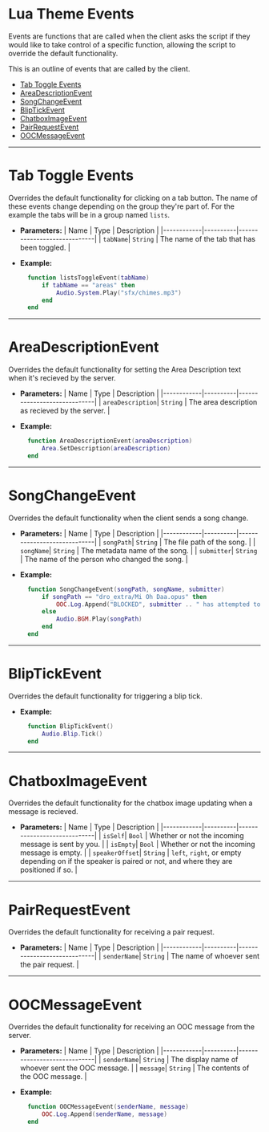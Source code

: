 # Lua Theme Events

Events are functions that are called when the client asks the script if they would like to take control of a specific function, allowing the script to override the default functionality. 

This is an outline of events that are called by the client.

- [Tab Toggle Events](#tab-toggle-events)
- [AreaDescriptionEvent](#areadescriptionevent)
- [SongChangeEvent](#songchangeevent)
- [BlipTickEvent](#bliptickevent)
- [ChatboxImageEvent](#chatboximageevent)
- [PairRequestEvent](#pairrequestevent)
- [OOCMessageEvent](#oocmessageevent)

--- 
# Tab Toggle Events
Overrides the default functionality for clicking on a tab button. The name of these events change depending on the group they're part of. For the example the tabs will be in a group named `lists`.

- **Parameters:**
  | Name       | Type     | Description                 |
  |------------|----------|-----------------------------|
  | `tabName`| `String` | The name of the tab that has been toggled. |

- **Example:**
  ```lua
    function listsToggleEvent(tabName)
        if tabName == "areas" then
            Audio.System.Play("sfx/chimes.mp3")
        end
    end
  ```

---

# AreaDescriptionEvent
Overrides the default functionality for setting the Area Description text when it's recieved by the server.

- **Parameters:**
  | Name       | Type     | Description                 |
  |------------|----------|-----------------------------|
  | `areaDescription`| `String` | The area description as recieved by the server. |

- **Example:**
  ```lua
    function AreaDescriptionEvent(areaDescription)
        Area.SetDescription(areaDescription)
    end
  ```

---

# SongChangeEvent
Overrides the default functionality when the client sends a song change. 

- **Parameters:**
  | Name       | Type     | Description                 |
  |------------|----------|-----------------------------|
  | `songPath`| `String` | The file path of the song. |
  | `songName`| `String` | The metadata name of the song. |
  | `submitter`| `String` | The name of the person who changed the song. |

- **Example:**
  ```lua
    function SongChangeEvent(songPath, songName, submitter)
        if songPath == "dro_extra/Mi Oh Daa.opus" then
            OOC.Log.Append("BLOCKED", submitter .. " has attempted to play Mi Oh Daa.")
        else
            Audio.BGM.Play(songPath)
        end
    end
  ```
---

# BlipTickEvent
Overrides the default functionality for triggering a blip tick.
- **Example:**
  ```lua
    function BlipTickEvent()
        Audio.Blip.Tick()
    end
  ```
---

# ChatboxImageEvent
Overrides the default functionality for the chatbox image updating when a message is recieved. 

- **Parameters:**
  | Name       | Type     | Description                 |
  |------------|----------|-----------------------------|
  | `isSelf`| `Bool` | Whether or not the incoming message is sent by you. |
  | `isEmpty`| `Bool` | Whether or not the incoming message is empty. |
  | `speakerOffset`| `String` | `left`, `right`, or empty depending on if the speaker is paired or not, and where they are positioned if so. |


---

# PairRequestEvent
Overrides the default functionality for receiving a pair request. 

- **Parameters:**
  | Name       | Type     | Description                 |
  |------------|----------|-----------------------------|
  | `senderName`| `String` | The name of whoever sent the pair request. |

---

# OOCMessageEvent
Overrides the default functionality for receiving an OOC message from the server. 

- **Parameters:**
  | Name       | Type     | Description                 |
  |------------|----------|-----------------------------|
  | `senderName`| `String` | The display name of whoever sent the OOC message. |
  | `message`| `String` | The contents of the OOC message. |

- **Example:**
  ```lua
    function OOCMessageEvent(senderName, message)
        OOC.Log.Append(senderName, message)
    end
  ```